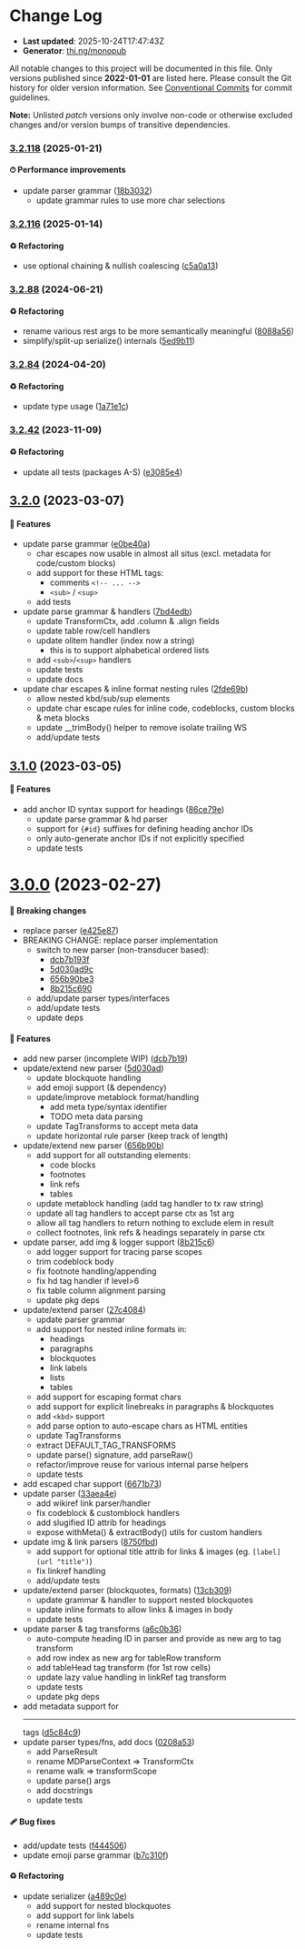 # Change Log

- **Last updated**: 2025-10-24T17:47:43Z
- **Generator**: [thi.ng/monopub](https://thi.ng/monopub)

All notable changes to this project will be documented in this file.
Only versions published since **2022-01-01** are listed here.
Please consult the Git history for older version information.
See [Conventional Commits](https://conventionalcommits.org/) for commit guidelines.

**Note:** Unlisted _patch_ versions only involve non-code or otherwise excluded changes
and/or version bumps of transitive dependencies.

### [3.2.118](https://github.com/thi-ng/umbrella/tree/@thi.ng/hiccup-markdown@3.2.118) (2025-01-21)

#### ⏱ Performance improvements

- update parser grammar ([18b3032](https://github.com/thi-ng/umbrella/commit/18b3032))
  - update grammar rules to use more char selections

### [3.2.116](https://github.com/thi-ng/umbrella/tree/@thi.ng/hiccup-markdown@3.2.116) (2025-01-14)

#### ♻️ Refactoring

- use optional chaining & nullish coalescing ([c5a0a13](https://github.com/thi-ng/umbrella/commit/c5a0a13))

### [3.2.88](https://github.com/thi-ng/umbrella/tree/@thi.ng/hiccup-markdown@3.2.88) (2024-06-21)

#### ♻️ Refactoring

- rename various rest args to be more semantically meaningful ([8088a56](https://github.com/thi-ng/umbrella/commit/8088a56))
- simplify/split-up serialize() internals ([5ed9b11](https://github.com/thi-ng/umbrella/commit/5ed9b11))

### [3.2.84](https://github.com/thi-ng/umbrella/tree/@thi.ng/hiccup-markdown@3.2.84) (2024-04-20)

#### ♻️ Refactoring

- update type usage ([1a71e1c](https://github.com/thi-ng/umbrella/commit/1a71e1c))

### [3.2.42](https://github.com/thi-ng/umbrella/tree/@thi.ng/hiccup-markdown@3.2.42) (2023-11-09)

#### ♻️ Refactoring

- update all tests (packages A-S) ([e3085e4](https://github.com/thi-ng/umbrella/commit/e3085e4))

## [3.2.0](https://github.com/thi-ng/umbrella/tree/@thi.ng/hiccup-markdown@3.2.0) (2023-03-07)

#### 🚀 Features

- update parse grammar ([e0be40a](https://github.com/thi-ng/umbrella/commit/e0be40a))
  - char escapes now usable in almost all situs
    (excl. metadata for code/custom blocks)
  - add support for these HTML tags:
    - comments `<!-- ... -->`
    - `<sub>` / `<sup>`
  - add tests
- update parse grammar & handlers ([7bd4edb](https://github.com/thi-ng/umbrella/commit/7bd4edb))
  - update TransformCtx, add .column & .align fields
  - update table row/cell handlers
  - update olitem handler (index now a string)
    - this is to support alphabetical ordered lists
  - add `<sub>`/`<sup>` handlers
  - update tests
  - update docs
- update char escapes & inline format nesting rules ([2fde69b](https://github.com/thi-ng/umbrella/commit/2fde69b))
  - allow nested kbd/sub/sup elements
  - update char escape rules for inline code, codeblocks, custom blocks & meta blocks
  - update __trimBody() helper to remove isolate trailing WS
  - add/update tests

## [3.1.0](https://github.com/thi-ng/umbrella/tree/@thi.ng/hiccup-markdown@3.1.0) (2023-03-05)

#### 🚀 Features

- add anchor ID syntax support for headings ([86ce79e](https://github.com/thi-ng/umbrella/commit/86ce79e))
  - update parse grammar & hd parser
  - support for `{#id}` suffixes for defining heading anchor IDs
  - only auto-generate anchor IDs if not explicitly specified
  - update tests

# [3.0.0](https://github.com/thi-ng/umbrella/tree/@thi.ng/hiccup-markdown@3.0.0) (2023-02-27)

#### 🛑 Breaking changes

- replace parser ([e425e87](https://github.com/thi-ng/umbrella/commit/e425e87))
- BREAKING CHANGE: replace parser implementation
  - switch to new parser (non-transducer based):
    - [dcb7b193f](https://github.com/thi-ng/umbrella/commit/dcb7b193f)
    - [5d030ad9c](https://github.com/thi-ng/umbrella/commit/5d030ad9c)
    - [656b90be3](https://github.com/thi-ng/umbrella/commit/656b90be3)
    - [8b215c690](https://github.com/thi-ng/umbrella/commit/8b215c690)
  - add/update parser types/interfaces
  - add/update tests
  - update deps

#### 🚀 Features

- add new parser (incomplete WIP) ([dcb7b19](https://github.com/thi-ng/umbrella/commit/dcb7b19))
- update/extend new parser ([5d030ad](https://github.com/thi-ng/umbrella/commit/5d030ad))
  - update blockquote handling
  - add emoji support (& dependency)
  - update/improve metablock format/handling
    - add meta type/syntax identifier
    - TODO meta data parsing
  - update TagTransforms to accept meta data
  - update horizontal rule parser (keep track of length)
- update/extend new parser ([656b90b](https://github.com/thi-ng/umbrella/commit/656b90b))
  - add support for all outstanding elements:
    - code blocks
    - footnotes
    - link refs
    - tables
  - update metablock handling (add tag handler to tx raw string)
  - update all tag handlers to accept parse ctx as 1st arg
  - allow all tag handlers to return nothing to exclude elem in result
  - collect footnotes, link refs & headings separately in parse ctx
- update parser, add img & logger support ([8b215c6](https://github.com/thi-ng/umbrella/commit/8b215c6))
  - add logger support for tracing parse scopes
  - trim codeblock body
  - fix footnote handling/appending
  - fix hd tag handler if level>6
  - fix table column alignment parsing
  - update pkg deps
- update/extend parser ([27c4084](https://github.com/thi-ng/umbrella/commit/27c4084))
  - update parser grammar
  - add support for nested inline formats in:
    - headings
    - paragraphs
    - blockquotes
    - link labels
    - lists
    - tables
  - add support for escaping format chars
  - add support for explicit linebreaks in paragraphs & blockquotes
  - add `<kbd>` support
  - add parse option to auto-escape chars as HTML entities
  - update TagTransforms
  - extract DEFAULT_TAG_TRANSFORMS
  - update parse() signature, add parseRaw()
  - refactor/improve reuse for various internal parse helpers
  - update tests
- add escaped char support ([6671b73](https://github.com/thi-ng/umbrella/commit/6671b73))
- update parser ([33aea4e](https://github.com/thi-ng/umbrella/commit/33aea4e))
  - add wikiref link parser/handler
  - fix codeblock & customblock handlers
  - add slugified ID attrib for headings
  - expose withMeta() & extractBody() utils for custom handlers
- update img & link parsers ([8750fbd](https://github.com/thi-ng/umbrella/commit/8750fbd))
  - add support for optional title attrib for links & images
    (eg. `[label](url "title")`)
  - fix linkref handling
  - add/update tests
- update/extend parser (blockquotes, formats) ([13cb309](https://github.com/thi-ng/umbrella/commit/13cb309))
  - update grammar & handler to support nested blockquotes
  - update inline formats to allow links & images in body
  - update tests
- update parser & tag transforms ([a6c0b36](https://github.com/thi-ng/umbrella/commit/a6c0b36))
  - auto-compute heading ID in parser and provide as new arg to tag transform
  - add row index as new arg for tableRow transform
  - add tableHead tag transform (for 1st row cells)
  - update lazy value handling in linkRef tag transform
  - update tests
  - update pkg deps
- add metadata support for <hr> tags ([d5c84c9](https://github.com/thi-ng/umbrella/commit/d5c84c9))
- update parser types/fns, add docs ([0208a53](https://github.com/thi-ng/umbrella/commit/0208a53))
  - add ParseResult
  - rename MDParseContext => TransformCtx
  - rename walk => transformScope
  - update parse() args
  - add docstrings
  - update tests

#### 🩹 Bug fixes

- add/update tests ([f444506](https://github.com/thi-ng/umbrella/commit/f444506))
- update emoji parse grammar ([b7c310f](https://github.com/thi-ng/umbrella/commit/b7c310f))

#### ♻️ Refactoring

- update serializer ([a489c0e](https://github.com/thi-ng/umbrella/commit/a489c0e))
  - add support for nested blockquotes
  - add support for link labels
  - rename internal fns
  - update tests
